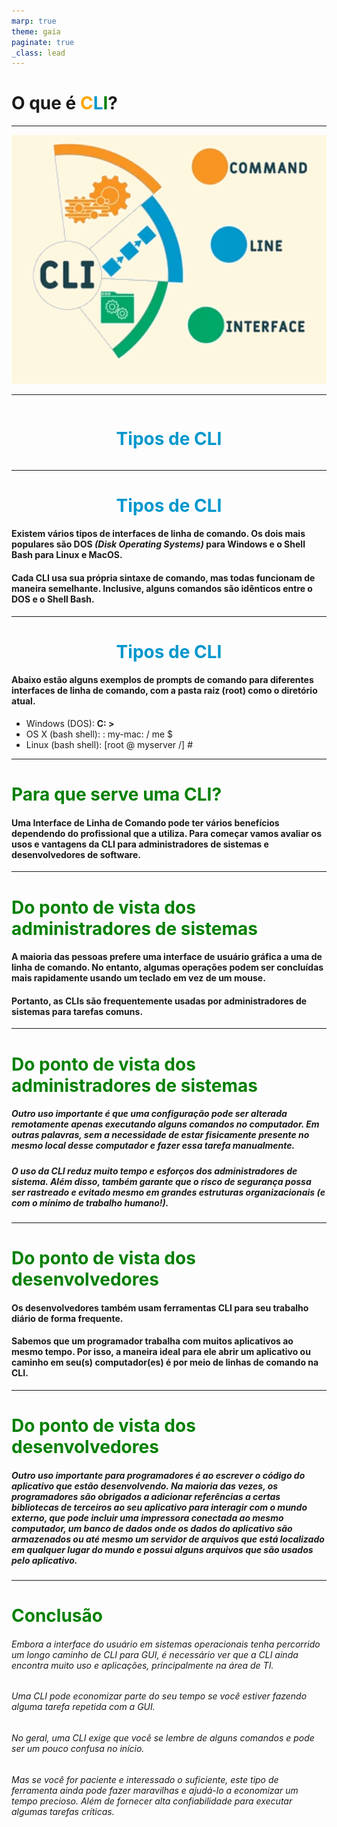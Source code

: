 ```yaml
---
marp: true
theme: gaia
paginate: true
_class: lead
---
```

# O que é <span style="color: orange">C</span><span style="color: rgb(0, 151, 205)">L</span><span style="color: green">I</span>?

---


<center><img src="fotos/CLI3.png" alt="Command Line Interface" width="650px"></center>

---

<style>
.slide-content {
  display: flex;
  justify-content: center;
  align-items: center;
  height: 100%;
}
</style>

<div class="slide-content">
  <h1><span style="color:rgb(0, 151, 205)">Tipos de CLI</span>
</h1>
</div>

---
# <center><span style="color:rgb(0, 151, 205)">Tipos de CLI</span></center>
#### Existem vários tipos de interfaces de linha de comando. Os dois mais populares são **DOS** *(Disk Operating Systems)* para Windows e o **Shell Bash** para Linux e MacOS.

#### Cada CLI usa sua própria sintaxe de comando, mas todas funcionam de maneira semelhante. Inclusive, alguns comandos são idênticos entre o **DOS** e o **Shell Bash**.
---
# <center><span style="color:rgb(0, 151, 205)">Tipos de CLI</span></center>

#### Abaixo estão alguns exemplos de prompts de comando para diferentes interfaces de linha de comando, com a pasta raiz (root) como o diretório atual.

- Windows (DOS): **C: >**
- OS X (bash shell): : my-mac: / me $
- Linux (bash shell): [root @ myserver /] #

---
# <span style="color:green">Para que serve uma CLI?</span>

#### Uma Interface de Linha de Comando pode ter vários benefícios dependendo do profissional que a utiliza. Para começar vamos avaliar os usos e vantagens da CLI para administradores de sistemas e desenvolvedores de software.

---
# <span style="color:green">Do ponto de vista dos administradores de sistemas</span>
#### A maioria das pessoas prefere uma interface de usuário gráfica a uma de linha de comando. No entanto, algumas operações podem ser concluídas mais rapidamente usando um teclado em vez de um mouse. 

#### Portanto, as CLIs são frequentemente usadas por administradores de sistemas para tarefas comuns.

---
# <span style="color:green">Do ponto de vista dos administradores de sistemas</span>
##### Outro uso importante é que uma configuração pode ser alterada remotamente apenas executando alguns comandos no computador. Em outras palavras, sem a necessidade de estar fisicamente presente no mesmo local desse computador e fazer essa tarefa manualmente.

##### O uso da CLI reduz muito tempo e esforços dos administradores de sistema. Além disso, também garante que o risco de segurança possa ser rastreado e evitado mesmo em grandes estruturas organizacionais (e com o mínimo de trabalho humano!).
---
# <span style="color:green">Do ponto de vista dos desenvolvedores</span>
#### Os desenvolvedores também usam ferramentas CLI para seu trabalho diário de forma frequente.

#### Sabemos que um programador trabalha com muitos aplicativos ao mesmo tempo. Por isso, a  maneira ideal para **ele abrir um aplicativo ou caminho em seu(s) computador(es)** é por meio de linhas de comando na CLI.
---
# <span style="color:green">Do ponto de vista dos desenvolvedores</span>
##### Outro uso importante para programadores é ao **escrever o código do aplicativo que estão desenvolvendo.** Na maioria das vezes, os programadores são obrigados a **adicionar referências a certas bibliotecas de terceiros** ao seu aplicativo para interagir com o mundo externo, que pode incluir uma impressora conectada ao mesmo computador, um banco de dados onde os dados do aplicativo são armazenados ou até mesmo um servidor de arquivos que está localizado em qualquer lugar do mundo e possui alguns arquivos que são usados ​​pelo aplicativo.

---
# <span style="color:green">Conclusão</span>
###### Embora a interface do usuário em sistemas operacionais tenha percorrido um longo caminho de CLI para GUI, é necessário ver que a CLI ainda encontra muito uso e aplicações, principalmente na área de TI.

###### Uma CLI pode economizar parte do seu tempo se você estiver fazendo alguma tarefa repetida com a GUI.

###### No geral, uma CLI exige que você se lembre de alguns comandos e pode ser um pouco confusa no início.

###### Mas se você for paciente e interessado o suficiente, este tipo de ferramenta ainda pode fazer maravilhas e ajudá-lo a economizar um tempo precioso. Além de fornecer alta confiabilidade para executar algumas tarefas críticas.



